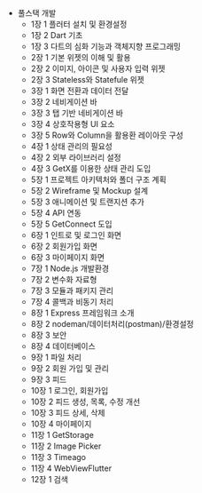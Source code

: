 - 풀스택 개발
    - 1장 1 플러터 설치 및 환경설정
    - 1장 2 Dart 기초
    - 1장 3 다트의 심화 기능과 객체지향 프로그래밍
    - 2장 1 기본 위젯의 이해 및 활용
    - 2장 2 이미지, 아이콘 및 사용자 입력 위젯
    - 2장 3 Stateless와 Statefule 위젯
    - 3장 1 화면 전환과 데이터 전달
    - 3장 2 네비게이션 바
    - 3장 3 탭 기반 네비게이션 바
    - 3장 4 상호작용형 UI 요소
    - 3장 5 Row와 Column을 활용환 레이아웃 구성
    - 4장 1 상태 관리의 필요성
    - 4장 2 외부 라이브러리 설정
    - 4장 3 GetX를 이용한 상태 관리 도입
    - 5장 1 프로젝트 아키텍처와 폴더 구조 계획
    - 5장 2 Wireframe 및 Mockup 설계
    - 5장 3 애니메이션 및 트랜지션 추가
    - 5장 4 API 연동
    - 5장 5 GetConnect 도입
    - 6장 1 인트로 및 로그인 화면
    - 6장 2 회원가입 화면
    - 6장 3 마이페이지 화면
    - 7장 1 Node.js 개발환경
    - 7장 2 변수화 자료형
    - 7장 3 모듈과 패키지 관리
    - 7장 4 콜백과 비동기 처리
    - 8장 1 Express 프레임워크 소개
    - 8장 2 nodeman/데이터처리(postman)/환경설정
    - 8장 3 보안
    - 8장 4 데이터베이스
    - 9장 1 파일 처리
    - 9장 2 회원 가입 및 관리
    - 9장 3 피드
    - 10장 1 로그인, 회원가입
    - 10장 2 피드 생성, 목록, 수정 개선
    - 10장 3 피드 상세, 삭제
    - 10장 4 마이페이지
    - 11장 1 GetStorage
    - 11장 2 Image Picker
    - 11장 3 Timeago
    - 11장 4 WebViewFlutter
    - 12장 1 검색